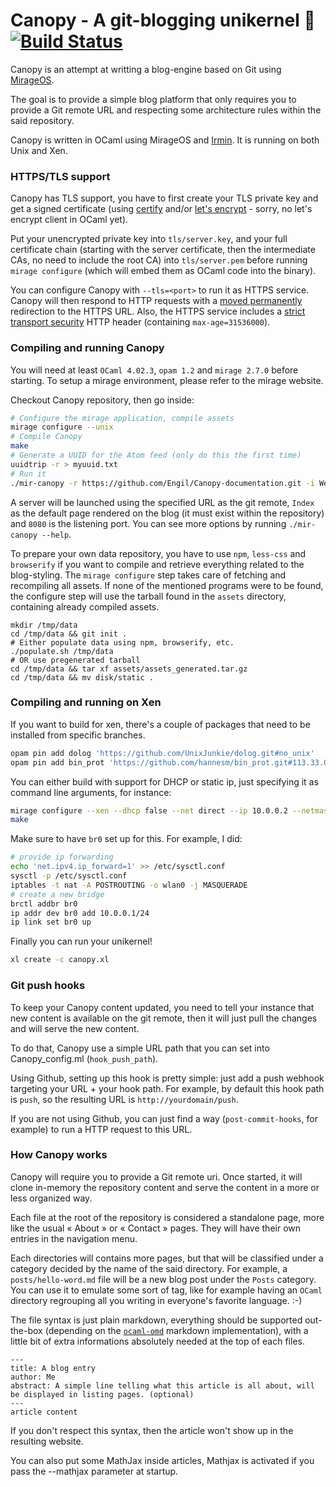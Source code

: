 # Canopy - A git-blogging unikernel 🌿  [![Build Status](https://travis-ci.org/Engil/Canopy.svg?branch=master)](https://travis-ci.org/Engil/Canopy)

Canopy is an attempt at writting a blog-engine based on Git using [MirageOS][mirage].

The goal is to provide a simple blog platform that only requires you to provide a Git remote URL and respecting some architecture rules within the said repository.

Canopy is written in OCaml using MirageOS and [Irmin][irmin].  It is running on both Unix and Xen.

 [decompress]: <https://github.com/oklm-wsh/Decompress>
 [mirage]: <http://mirage.io/>
 [irmin]: <https://github.com/mirage/irmin>

### HTTPS/TLS support

Canopy has TLS support, you have to first create your TLS private key and get a
signed certificate (using [certify](https://github.com/yomimono/ocaml-certify)
and/or [let's encrypt](https://letsencrypt.org/) - sorry, no let's encrypt
client in OCaml yet).

Put your unencrypted private key into `tls/server.key`, and your full
certificate chain (starting with the server certificate, then the intermediate
CAs, no need to include the root CA) into `tls/server.pem` before running
`mirage configure` (which will embed them as OCaml code into the binary).

You can configure Canopy with `--tls=<port>` to run it as HTTPS
service.  Canopy will then respond to HTTP requests with a [moved
permanently](https://tools.ietf.org/html/rfc2616#section-10.3.2) redirection to
the HTTPS URL.  Also, the HTTPS service includes a [strict transport
security](https://en.wikipedia.org/wiki/HTTP_Strict_Transport_Security) HTTP
header (containing `max-age=31536000`).

### Compiling and running Canopy

You will need at least `OCaml 4.02.3`, `opam 1.2` and `mirage 2.7.0` before starting. To setup a mirage environment, please refer to the mirage website.

Checkout Canopy repository, then go inside:

```sh
# Configure the mirage application, compile assets
mirage configure --unix
# Compile Canopy
make
# Generate a UUID for the Atom feed (only do this the first time)
uuidtrip -r > myuuid.txt
# Run it
./mir-canopy -r https://github.com/Engil/Canopy-documentation.git -i Welcome -p 8080 -u "`cat myuuid.txt`"
```

A server will be launched using the specified URL as the git remote, `Index` as the default page rendered on the blog (it must exist within the repository) and `8080` is the listening port.
You can see more options by running `./mir-canopy --help`.

To prepare your own data repository, you have to use `npm`, `less-css` and `browserify` if you want to compile and retrieve everything related to the blog-styling. The `mirage configure` step takes care of fetching and recompiling all assets. If none of the mentioned programs were to be found, the configure step will use the tarball found in the `assets` directory, containing already compiled assets.

```
mkdir /tmp/data
cd /tmp/data && git init .
# Either populate data using npm, browserify, etc.
./populate.sh /tmp/data
# OR use pregenerated tarball
cd /tmp/data && tar xf assets/assets_generated.tar.gz
cd /tmp/data && mv disk/static .
```

### Compiling and running on Xen

If you want to build for xen, there's a couple of packages that need to be
installed from specific branches.

```sh
opam pin add dolog 'https://github.com/UnixJunkie/dolog.git#no_unix'
opam pin add bin_prot 'https://github.com/hannesm/bin_prot.git#113.33.00+xen'
```

You can either build with support for DHCP or static ip, just specifying it as
command line arguments, for instance:

```sh
mirage configure --xen --dhcp false --net direct --ip 10.0.0.2 --netmask 255.255.255.0 --gateways 10.0.0.1
make
```

Make sure to have `br0` set up for this. For example, I did:

```sh
# provide ip forwarding
echo 'net.ipv4.ip_forward=1' >> /etc/sysctl.conf
sysctl -p /etc/sysctl.conf
iptables -t nat -A POSTROUTING -o wlan0 -j MASQUERADE
# create a new bridge
brctl addbr br0
ip addr dev br0 add 10.0.0.1/24
ip link set br0 up
```

Finally you can run your unikernel!

```sh
xl create -c canopy.xl
```

### Git push hooks

To keep your Canopy content updated, you need to tell your instance that new content is available on the git remote, then it will just pull the changes and will serve the new content.

To do that, Canopy use a simple URL path that you can set into Canopy_config.ml (`hook_push_path`).

Using Github, setting up this hook is pretty simple: just add a push webhook targeting your URL + your hook path.
For example, by default this hook path is `push`, so the resulting URL is `http://yourdomain/push`.

If you are not using Github, you can just find a way (`post-commit-hooks`, for example) to run a HTTP request to this URL.

### How Canopy works

Canopy will require you to provide a Git remote uri. Once started, it will clone in-memory the repository content and serve the content in a more or less organized way.

Each file at the root of the repository is considered a standalone page, more like the usual « About » or « Contact » pages. They will have their own entries in the navigation menu.

Each directories will contains more pages, but that will be classified under a category decided by the name of the said directory.
For example, a `posts/hello-word.md` file will be a new blog post under the `Posts` category.
You can use it to emulate some sort of tag, like for example having an `OCaml` directory regrouping all you writing in everyone's favorite language. :-)

The file syntax is just plain markdown, everything should be supported out-the-box (depending on the [`ocaml-omd`](https://github.com/ocaml/omd) markdown implementation), with a little bit of extra informations absolutely needed at the top of each files.

```
---
title: A blog entry
author: Me
abstract: A simple line telling what this article is all about, will be displayed in listing pages. (optional)
---
article content
```

If you don't respect this syntax, then the article won't show up in the resulting website.

You can also put some MathJax inside articles, Mathjax is activated if you pass the --mathjax parameter at startup.
